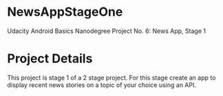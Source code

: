 # NewsAppStageOne
Udacity Android Basics Nanodegree Project No. 6: News App, Stage 1
# Project Details
This project is stage 1 of a 2 stage project. For this stage create an app to display recent news stories on a topic of your choice using an API.
